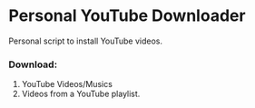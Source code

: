 # Personal YouTube Downloader
Personal script to install YouTube videos.

### Download:
1. YouTube Videos/Musics
2. Videos from a YouTube playlist.
